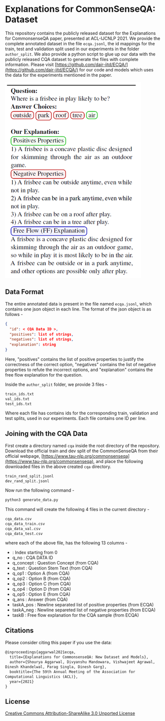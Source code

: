# Explanations for CommonSenseQA: Dataset

This repository contains the publicly released dataset for the Explanations for CommonsenseQA paper, presented at ACL-IJCNLP 2021. We provide the complete annotated dataset in the file ```ecqa.jsonl```, the id mappings for the train, test and validation split used in our experiments in the folder ```author_split```. We also provide a python script to glue up our data with the publicly released CQA dataset to generate the files with complete information. Please visit [https://github.com/dair-iitd/ECQA/](https://github.com/dair-iitd/ECQA/) for our code and models which uses the data for the experiments mentioned in the paper.

<img src="docs/example.png">

## Data Format

The entire annotated data is present in the file named ```ecqa.jsonl```, which contains one json object in each line. The format of the json object is as follows -

```json
{
  "id": < CQA Data ID >,
  "positives": list of strings,
  "negatives": list of strings,
  "explanation": string
}
```

Here, "positives" contains the list of positive properties to justify the correctness of the correct option, "negatives" contains the list of negative properties to refute the incorrect options, and "explanation" contains the free flow explanation for the question.

Inside the ```author_split``` folder, we provide 3 files -
```
train_ids.txt
val_ids.txt
test_ids.txt
```

Where each file has contains ids for the corresponding train, validation and test splits, used in our experiments. Each file contains one ID per line.

## Joining with the CQA Data

First create a directory named ```cqa``` inside the root directory of the repository. Download the official train and dev split of the CommonSenseQA from their official webpage, [https://www.tau-nlp.org/commonsenseqa](https://www.tau-nlp.org/commonsenseqa), and place the following downloaded files in the above created ```cqa``` directory.
```
train_rand_split.jsonl
dev_rand_split.jsonl
```

Now run the following command -

```bash
python3 generate_data.py
```

This command will create the following 4 files in the current directory -

```
cqa_data.csv
cqa_data_train.csv
cqa_data_val.csv
cqa_data_test.csv
```

where each of the above file, has the following 13 columns -

* <No header> : Index starting from 0
* q_no : CQA DATA ID
* q_concept : Question Concept (from CQA)
* q_text : Question Stem Text (from CQA)
* q_op1 : Option A (from CQA)
* q_op2 : Option B (from CQA)
* q_op3 : Option C (from CQA)
* q_op4 : Option D (from CQA)
* q_op5 : Option E (from CQA)
* q_ans : Answer (from CQA)
* taskA_pos : Newline separated list of positive properties (from ECQA)
* taskA_neg : Newline separeted list of negative properties (from ECQA)
* taskB : Free flow explanation for the CQA sample (from ECQA)

## Citations
Please consider citing this paper if you use the data:
```
@inproceedings{aggarwal2021ecqa,
  title={Explanations for CommonsenseQA: New Dataset and Models},
  author={Shourya Aggarwal, Divyanshu Mandowara, Vishwajeet Agrawal, Dinesh Khandelwal, Parag Singla, Dinesh Garg},
  booktitle={The 59th Annual Meeting of the Association for Computational Linguistics (ACL)},
  year={2021}
}
```

## License
[Creative Commons Attribution-ShareAlike 3.0 Unported License](https://creativecommons.org/licenses/by-sa/3.0/)
